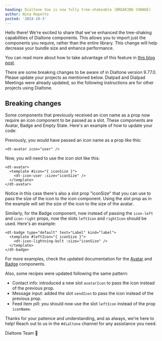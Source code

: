 ```yaml
---
heading: Dialtone Vue is now fully tree-shakeable (BREAKING CHANGE)
author: Nina Repetto
posted: '2024-10-3'
---
```


<BlogPost :author="$frontmatter.author" :posted="parse($frontmatter.posted, 'y-M-d', new Date())" :heading="$frontmatter.heading">

Hello there! We're excited to share that we've enhanced the tree-shaking capabilities of Dialtone components. This allows you to import just the components you require, rather than the entire library. This change will help decrease your bundle size and enhance performance.

You can read more about how to take advantage of this feature in [this blog post](/about/whats-new/posts/2024-4-15.html).

There are some breaking changes to be aware of in Dialtone version 9.77.0. Please update your projects as mentioned below. Dialpad and Dialpad Meetings were already updated, so the following instructions are for other projects using Dialtone.

## Breaking changes

Some components that previously received an icon name as a prop now require an icon component to be passed as a slot.
These components are Avatar, Badge and Empty State. Here's an example of how to update your code:

Previously, you would have passed an icon name as a prop like this:

```vue
<dt-avatar icon="user" />
```

Now, you will need to use the icon slot like this:

```vue
<dt-avatar>
  <template #icon="{ iconSize }">
    <dt-icon-user :size="iconSize" />
  </template>
</dt-avatar>
```

Notice in this case there's also a slot prop "iconSize" that you can use to pass the size of the icon to the icon component. Using the slot prop as in the example will set the size of the icon to the size of the avatar.

Similarly, for the Badge component, now instead of passing the `icon-left` and `icon-right` props, now the slots `leftIcon` and `rightIcon` should be used. Here's an example:

```vue
<dt-badge type="default" text="Label" kind="label">
  <template #leftIcon="{ iconSize }">
    <dt-icon-lightning-bolt :size="iconSize" />
  </template>
</dt-badge>
```

For more examples, check the updated documentation for the [Avatar](/components/avatar.html) and [Badge](/components/badge.html) components.

Also, some recipes were updated following the same pattern:

* Contact info: introduced a new slot `avatarIcon` to pass the icon instead of the previous prop.
* Message input: added the slot `sendIcon` to pass the icon instead of the previous prop.
* Feed item pill: you should now use the slot `leftIcon` instead of the prop `iconName`.

Thanks for your patience and understanding, and as always, we're here to help! Reach out to us in the `#dialtone` channel for any assistance you need.

Dialtone Team 💜

</BlogPost>

<script setup>
import BlogPost from '@baseComponents/BlogPost.vue';
import { parse } from 'date-fns';
</script>
